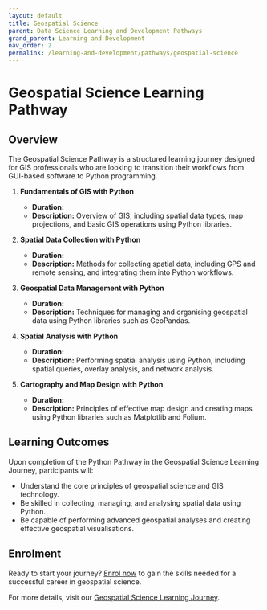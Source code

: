 ```yaml
---
layout: default
title: Geospatial Science
parent: Data Science Learning and Development Pathways
grand_parent: Learning and Development
nav_order: 2
permalink: /learning-and-development/pathways/geospatial-science
---
```


# Geospatial Science Learning Pathway

## Overview

The Geospatial Science Pathway is a structured learning journey designed for GIS professionals who are looking to transition their workflows from GUI-based software to Python programming.

1. **Fundamentals of GIS with Python**
   - **Duration:** 
   - **Description:** Overview of GIS, including spatial data types, map projections, and basic GIS operations using Python libraries.

2. **Spatial Data Collection with Python**
   - **Duration:** 
   - **Description:** Methods for collecting spatial data, including GPS and remote sensing, and integrating them into Python workflows.

3. **Geospatial Data Management with Python**
   - **Duration:** 
   - **Description:** Techniques for managing and organising geospatial data using Python libraries such as GeoPandas.

4. **Spatial Analysis with Python**
   - **Duration:** 
   - **Description:** Performing spatial analysis using Python, including spatial queries, overlay analysis, and network analysis.

5. **Cartography and Map Design with Python**
   - **Duration:** 
   - **Description:** Principles of effective map design and creating maps using Python libraries such as Matplotlib and Folium.

## Learning Outcomes

Upon completion of the Python Pathway in the Geospatial Science Learning Journey, participants will:
- Understand the core principles of geospatial science and GIS technology.
- Be skilled in collecting, managing, and analysing spatial data using Python.
- Be capable of performing advanced geospatial analyses and creating effective geospatial visualisations.

## Enrolment

Ready to start your journey? [Enrol now](#) to gain the skills needed for a successful career in geospatial science.

For more details, visit our [Geospatial Science Learning Journey](#).
